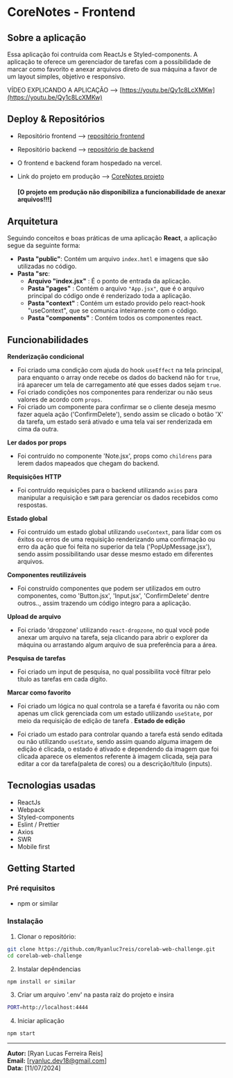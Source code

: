 # CoreNotes - Frontend

## Sobre a aplicação

Essa aplicação foi contruída com ReactJs e Styled-components. A aplicação te oferece um gerenciador de tarefas com a possibilidade de marcar como favorito e anexar arquivos direto de sua máquina a favor de um layout simples, objetivo e responsivo.

VÍDEO EXPLICANDO A APLICAÇÃO --> [https://youtu.be/Qy1c8LcXMKw](https://youtu.be/Qy1c8LcXMKw)

## Deploy & Repositórios

- Repositório frontend --> [repositório frontend](https://github.com/Ryanluc7reis/corelab-web-challenge)
- Repositório backend --> [repositório de backend](https://github.com/Ryanluc7reis/corelab-api-challenge)

- O frontend e backend foram hospedado na vercel.

- Link do projeto em produção --> [CoreNotes projeto](https://corelab-web-challenge-ryanlucas.vercel.app/)

  #### **[O projeto em produção não disponibiliza a funcionabilidade de anexar arquivos!!!]**

## Arquitetura

Seguindo conceitos e boas práticas de uma aplicação **React**, a aplicação segue da seguinte forma:

- **Pasta "public"**: Contém um arquivo `index.hmtl` e imagens que são utilizadas no código.
- **Pasta "src**:
  - **Arquivo "index.jsx"** : É o ponto de entrada da aplicação.
  - **Pasta "pages"** : Contém o arquivo `"App.jsx"`, que é o arquivo principal do código onde é renderizado toda a aplicação.
  - **Pasta "context"** : Contém um estado provido pelo react-hook "useContext", que se comunica inteiramente com o código.
  - **Pasta "components"** : Contém todos os componentes react.

## Funcionabilidades

**Renderização condicional**

- Foi criado uma condição com ajuda do hook `useEffect` na tela principal, para enquanto o array onde recebe os dados do backend não for `true`, irá aparecer um tela de carregamento até que esses dados sejam `true`.
- Foi criado condições nos componentes para renderizar ou não seus valores de acordo com `props`.
- Foi criado um componente para confirmar se o cliente deseja mesmo fazer aquela ação ('ConfirmDelete'), sendo assim se clicado o botão 'X' da tarefa, um estado será ativado e uma tela vai ser renderizada em cima da outra.

**Ler dados por props**

- Foi contruído no componente 'Note.jsx', props como `childrens` para lerem dados mapeados que chegam do backend.

**Requisições HTTP**

- Foi contruído requisições para o backend utilizando `axios` para manipular a requisição e `SWR` para gerenciar os dados recebidos como respostas.

**Estado global**

- Foi contruído um estado global utilizando `useContext`, para lidar com os êxitos ou erros de uma requisição renderizando uma confirmação ou erro da ação que foi feita no superior da tela ('PopUpMessage.jsx'), sendo assim possibilitando usar desse mesmo estado em diferentes arquivos.

**Componentes reutilizáveis**

- Foi construído componentes que podem ser utilizados em outro componentes, como 'Button.jsx', 'Input.jsx', 'ConfirmDelete' dentre outros.., assim trazendo um código integro para a aplicação.

**Upload de arquivo**

- Foi criado 'dropzone' utilizando `react-dropzone`, no qual você pode anexar um arquivo na tarefa, seja clicando para abrir o explorer da máquina ou arrastando algum arquivo de sua preferência para a área.

**Pesquisa de tarefas**

- Foi criado um input de pesquisa, no qual possibilita você filtrar pelo título as tarefas em cada dígito.

**Marcar como favorito**

- Foi criado um lógica no qual controla se a tarefa é favorita ou não com apenas um click gerenciada com um estado utilizando `useState`, por meio da requisição de edição de tarefa .
  **Estado de edição**

- Foi criado um estado para controlar quando a tarefa está sendo editada ou não utilizando `useState`, sendo assim quando alguma imagem de edição é clicada, o estado é ativado e dependendo da imagem que foi clicada aparece os elementos referente à imagem clicada, seja para editar a cor da tarefa(paleta de cores) ou a descrição/título (inputs).

## Tecnologias usadas

- ReactJs
- Webpack
- Styled-components
- Eslint / Prettier
- Axios
- SWR
- Mobile first

## Getting Started

### Pré requisitos

- npm or similar

### Instalação

1. Clonar o repositório:

```bash
git clone https://github.com/Ryanluc7reis/corelab-web-challenge.git
cd corelab-web-challenge
```

2. Instalar depêndencias

```bash
npm install or similar
```

3. Criar um arquivo '.env' na pasta raíz do projeto e insira

```bash
PORT=http://localhost:4444
```

4. Iniciar aplicação

```bash
npm start
```

---

**Autor:** [Ryan Lucas Ferreira Reis]  
**Email:** [ryanluc.dev18@gmail.com]  
**Data:** [11/07/2024]

